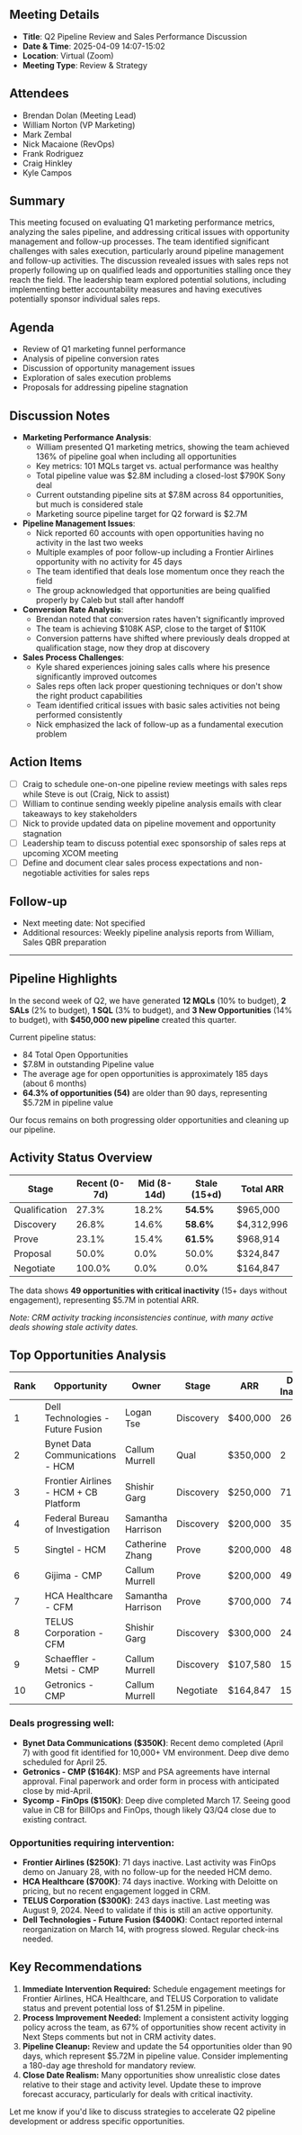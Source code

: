 ## Meeting Details
- **Title**: Q2 Pipeline Review and Sales Performance Discussion
- **Date & Time**: 2025-04-09 14:07-15:02
- **Location**: Virtual (Zoom)
- **Meeting Type**: Review & Strategy

## Attendees
- Brendan Dolan (Meeting Lead)
- William Norton (VP Marketing)
- Mark Zembal
- Nick Macaione (RevOps)
- Frank Rodriguez
- Craig Hinkley
- Kyle Campos

## Summary
This meeting focused on evaluating Q1 marketing performance metrics, analyzing the sales pipeline, and addressing critical issues with opportunity management and follow-up processes. The team identified significant challenges with sales execution, particularly around pipeline management and follow-up activities. The discussion revealed issues with sales reps not properly following up on qualified leads and opportunities stalling once they reach the field. The leadership team explored potential solutions, including implementing better accountability measures and having executives potentially sponsor individual sales reps.

## Agenda
- Review of Q1 marketing funnel performance
- Analysis of pipeline conversion rates
- Discussion of opportunity management issues
- Exploration of sales execution problems
- Proposals for addressing pipeline stagnation

## Discussion Notes
- **Marketing Performance Analysis**:
    - William presented Q1 marketing metrics, showing the team achieved 136% of pipeline goal when including all opportunities
    - Key metrics: 101 MQLs target vs. actual performance was healthy
    - Total pipeline value was $2.8M including a closed-lost $790K Sony deal
    - Current outstanding pipeline sits at $7.8M across 84 opportunities, but much is considered stale
    - Marketing source pipeline target for Q2 forward is $2.7M
- **Pipeline Management Issues**:
    - Nick reported 60 accounts with open opportunities having no activity in the last two weeks
    - Multiple examples of poor follow-up including a Frontier Airlines opportunity with no activity for 45 days
    - The team identified that deals lose momentum once they reach the field
    - The group acknowledged that opportunities are being qualified properly by Caleb but stall after handoff
- **Conversion Rate Analysis**:
    - Brendan noted that conversion rates haven't significantly improved
    - The team is achieving $108K ASP, close to the target of $110K
    - Conversion patterns have shifted where previously deals dropped at qualification stage, now they drop at discovery
- **Sales Process Challenges**:
    - Kyle shared experiences joining sales calls where his presence significantly improved outcomes
    - Sales reps often lack proper questioning techniques or don't show the right product capabilities
    - Team identified critical issues with basic sales activities not being performed consistently
    - Nick emphasized the lack of follow-up as a fundamental execution problem

## Action Items
- [ ] Craig to schedule one-on-one pipeline review meetings with sales reps while Steve is out (Craig, Nick to assist)
- [ ] William to continue sending weekly pipeline analysis emails with clear takeaways to key stakeholders
- [ ] Nick to provide updated data on pipeline movement and opportunity stagnation
- [ ] Leadership team to discuss potential exec sponsorship of sales reps at upcoming XCOM meeting
- [ ] Define and document clear sales process expectations and non-negotiable activities for sales reps

## Follow-up
- Next meeting date: Not specified
- Additional resources: Weekly pipeline analysis reports from William, Sales QBR preparation




--- 

## Pipeline Highlights
In the second week of Q2, we have generated **12 MQLs** (10% to budget), **2 SALs** (2% to budget), **1 SQL** (3% to budget), and **3 New Opportunities** (14% to budget), with **$450,000 new pipeline** created this quarter.

Current pipeline status:
- 84 Total Open Opportunities
- $7.8M in outstanding Pipeline value
- The average age for open opportunities is approximately 185 days (about 6 months)
- **64.3% of opportunities (54)** are older than 90 days, representing $5.72M in pipeline value

Our focus remains on both progressing older opportunities and cleaning up our pipeline.

## Activity Status Overview

| Stage         | Recent (0-7d) | Mid (8-14d) | Stale (15+d) | Total ARR  |
| ------------- | ------------- | ----------- | ------------ | ---------- |
| Qualification | 27.3%         | 18.2%       | **54.5%**    | $965,000   |
| Discovery     | 26.8%         | 14.6%       | **58.6%**    | $4,312,996 |
| Prove         | 23.1%         | 15.4%       | **61.5%**    | $968,914   |
| Proposal      | 50.0%         | 0.0%        | 50.0%        | $324,847   |
| Negotiate     | 100.0%        | 0.0%        | 0.0%         | $164,847   |

The data shows **49 opportunities with critical inactivity** (15+ days without engagement), representing $5.7M in potential ARR.

_Note: CRM activity tracking inconsistencies continue, with many active deals showing stale activity dates._

## Top Opportunities Analysis

| Rank | Opportunity                           | Owner             | Stage     | ARR      | Days Inactive | Status      |
| ---- | ------------------------------------- | ----------------- | --------- | -------- | ------------- | ----------- |
| 1    | Dell Technologies - Future Fusion     | Logan Tse         | Discovery | $400,000 | 26+           | At Risk     |
| 2    | Bynet Data Communications - HCM       | Callum Murrell    | Qual      | $350,000 | 2             | Progressing |
| 3    | Frontier Airlines - HCM + CB Platform | Shishir Garg      | Discovery | $250,000 | 71            | Critical    |
| 4    | Federal Bureau of Investigation       | Samantha Harrison | Discovery | $200,000 | 35+           | At Risk     |
| 5    | Singtel - HCM                         | Catherine Zhang   | Prove     | $200,000 | 48            | At Risk     |
| 6    | Gijima - CMP                          | Callum Murrell    | Prove     | $200,000 | 49            | At Risk     |
| 7    | HCA Healthcare - CFM                  | Samantha Harrison | Prove     | $700,000 | 74            | Critical    |
| 8    | TELUS Corporation - CFM               | Shishir Garg      | Discovery | $300,000 | 243           | Critical    |
| 9    | Schaeffler - Metsi - CMP              | Callum Murrell    | Discovery | $107,580 | 155           | Critical    |
| 10   | Getronics - CMP                       | Callum Murrell    | Negotiate | $164,847 | 15            | Progressing |

### Deals progressing well:
- **Bynet Data Communications ($350K)**: Recent demo completed (April 7) with good fit identified for 10,000+ VM environment. Deep dive demo scheduled for April 25.
- **Getronics - CMP ($164K)**: MSP and PSA agreements have internal approval. Final paperwork and order form in process with anticipated close by mid-April.
- **Sycomp - FinOps ($150K)**: Deep dive completed March 17. Seeing good value in CB for BillOps and FinOps, though likely Q3/Q4 close due to existing contract.

### Opportunities requiring intervention:
- **Frontier Airlines ($250K)**: 71 days inactive. Last activity was FinOps demo on January 28, with no follow-up for the needed HCM demo.
- **HCA Healthcare ($700K)**: 74 days inactive. Working with Deloitte on pricing, but no recent engagement logged in CRM.
- **TELUS Corporation ($300K)**: 243 days inactive. Last meeting was August 9, 2024. Need to validate if this is still an active opportunity.
- **Dell Technologies - Future Fusion ($400K)**: Contact reported internal reorganization on March 14, with progress slowed. Regular check-ins needed.

## Key Recommendations
1. **Immediate Intervention Required:** Schedule engagement meetings for Frontier Airlines, HCA Healthcare, and TELUS Corporation to validate status and prevent potential loss of $1.25M in pipeline.
2. **Process Improvement Needed:** Implement a consistent activity logging policy across the team, as 67% of opportunities show recent activity in Next Steps comments but not in CRM activity dates.
3. **Pipeline Cleanup:** Review and update the 54 opportunities older than 90 days, which represent $5.72M in pipeline value. Consider implementing a 180-day age threshold for mandatory review.
4. **Close Date Realism:** Many opportunities show unrealistic close dates relative to their stage and activity level. Update these to improve forecast accuracy, particularly for deals with critical inactivity.

Let me know if you'd like to discuss strategies to accelerate Q2 pipeline development or address specific opportunities.